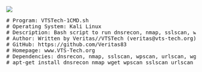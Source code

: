 <img src="https://i.imgur.com/XDerJay.png">
<pre>
# Program: VTSTech-1CMD.sh
# Operating System: Kali Linux
# Description: Bash script to run dnsrecon, nmap, sslscan, wpscan and then wget on index and urlscan on result. Output saved per tool/target.
# Author: Written by Veritas//VTSTech (veritas@vts-tech.org)
# GitHub: https://github.com/Veritas83
# Homepage: www.VTS-Tech.org
# Dependencies: dnsrecon, nmap, sslscan, wpscan, urlscan, wget
# apt-get install dnsrecon nmap wget wpscan sslscan urlscan
</pre>